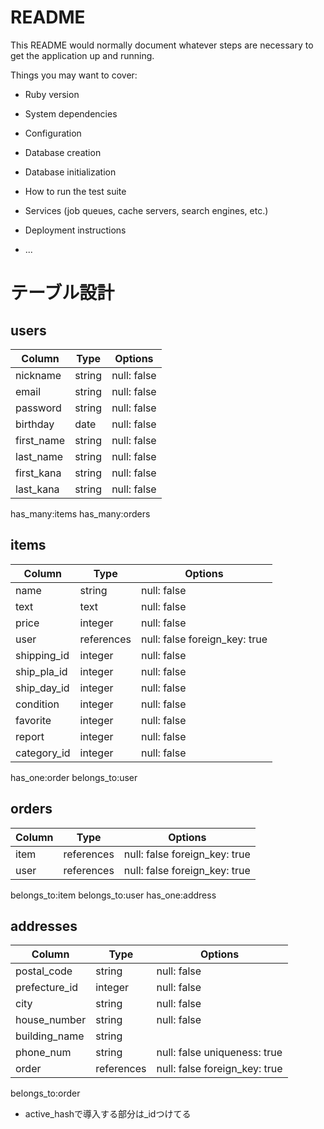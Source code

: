 # README

This README would normally document whatever steps are necessary to get the
application up and running.

Things you may want to cover:

* Ruby version

* System dependencies

* Configuration

* Database creation

* Database initialization

* How to run the test suite

* Services (job queues, cache servers, search engines, etc.)

* Deployment instructions

* ...

# テーブル設計

## users

| Column     | Type     | Options     |
| ---------- | -------- | ----------- |
| nickname   | string   | null: false |
| email      | string   | null: false |
| password   | string   | null: false |
| birthday   | date     | null: false |
| first_name | string   | null: false |
| last_name  | string   | null: false |
| first_kana | string   | null: false |
| last_kana  | string   | null: false |

has_many:items
has_many:orders

## items

| Column      | Type       | Options     |
| ----------- | ---------- | ----------- |
| name        | string     | null: false |
| text        | text       | null: false |
| price       | integer    | null: false |
| user        | references | null: false foreign_key: true|
| shipping_id | integer    | null: false |
| ship_pla_id | integer    | null: false |
| ship_day_id | integer    | null: false |
| condition   | integer    | null: false |
| favorite    | integer    | null: false |
| report      | integer    | null: false |
| category_id |integer     | null: false |

has_one:order
belongs_to:user

## orders

| Column | Type       | Options     |
| ------ | ---------- | ----------- |
| item   | references | null: false foreign_key: true |
| user   | references | null: false foreign_key: true |

belongs_to:item
belongs_to:user
has_one:address

## addresses

| Column        | Type       | Options     |
| ------------- | ---------- | ----------- |
| postal_code   | string     | null: false |
| prefecture_id | integer    | null: false |
| city          | string     | null: false |
| house_number  | string     | null: false |
| building_name | string     |             |
| phone_num     | string     | null: false uniqueness: true |
| order         | references | null: false foreign_key: true |

belongs_to:order

* active_hashで導入する部分は_idつけてる